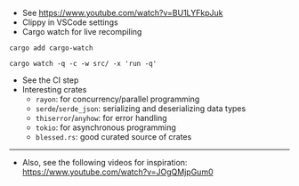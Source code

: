 - See https://www.youtube.com/watch?v=BU1LYFkpJuk
- Clippy in VSCode settings
- Cargo watch for live recompiling
```
cargo add cargo-watch
```
```
cargo watch -q -c -w src/ -x 'run -q'
```
- See the CI step
- Interesting crates
    - `rayon`: for concurrency/parallel programming
    - `serde`/`serde_json`: serializing and deserializing data types
    - `thiserror`/`anyhow`: for error handling
    - `tokio`: for asynchronous programming
    - `blessed.rs`: good curated source of crates

-----

- Also, see the following videos for inspiration: https://www.youtube.com/watch?v=JOgQMjpGum0